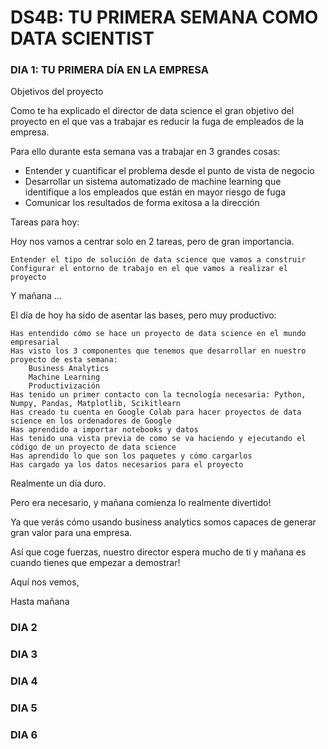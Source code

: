 # DS4B: TU PRIMERA SEMANA COMO DATA SCIENTIST
### DIA 1: TU PRIMERA DÍA EN LA EMPRESA 
Objetivos del proyecto

Como te ha explicado el director de data science el gran objetivo del proyecto en el que vas a trabajar es reducir la fuga de empleados de la empresa.

Para ello durante esta semana vas a trabajar en 3 grandes cosas:

- Entender y cuantificar el problema desde el punto de vista de negocio
- Desarrollar un sistema automatizado de machine learning que identifique a los empleados que están en mayor riesgo de fuga
- Comunicar los resultados de forma exitosa a la dirección

Tareas para hoy:

Hoy nos vamos a centrar solo en 2 tareas, pero de gran importancia.

    Entender el tipo de solución de data science que vamos a construir
    Configurar el entorno de trabajo en el que vamos a realizar el proyecto

 Y mañana ...

El día de hoy ha sido de asentar las bases, pero muy productivo:

    Has entendido cómo se hace un proyecto de data science en el mundo empresarial
    Has visto los 3 componentes que tenemos que desarrollar en nuestro proyecto de esta semana:
        Business Analytics
        Machine Learning
        Productivización
    Has tenido un primer contacto con la tecnología necesaria: Python, Numpy, Pandas, Matplotlib, Scikitlearn
    Has creado tu cuenta en Google Colab para hacer proyectos de data science en los ordenadores de Google
    Has aprendido a importar notebooks y datos
    Has tenido una vista previa de como se va haciendo y ejecutando el código de un proyecto de data science
    Has aprendido lo que son los paquetes y cómo cargarlos
    Has cargado ya los datos necesarios para el proyecto

Realmente un día duro.

Pero era necesario, y mañana comienza lo realmente divertido!

Ya que verás cómo usando business analytics somos capaces de generar gran valor para una empresa.

Así que coge fuerzas, nuestro director espera mucho de ti y mañana es cuando tienes que empezar a demostrar!

Aquí nos vemos,

Hasta mañana

### DIA 2
### DIA 3
### DIA 4
### DIA 5
### DIA 6
